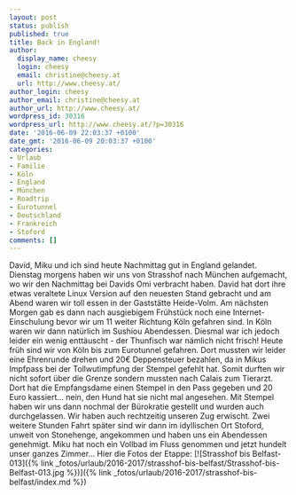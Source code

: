 ```yaml
---
layout: post
status: publish
published: true
title: Back in England!
author:
  display_name: cheesy
  login: cheesy
  email: christine@cheesy.at
  url: http://www.cheesy.at/
author_login: cheesy
author_email: christine@cheesy.at
author_url: http://www.cheesy.at/
wordpress_id: 30316
wordpress_url: http://www.cheesy.at/?p=30316
date: '2016-06-09 22:03:37 +0100'
date_gmt: '2016-06-09 20:03:37 +0100'
categories:
- Urlaub
- Familie
- Köln
- England
- München
- Roadtrip
- Eurotunnel
- Deutschland
- Frankreich
- Stoford
comments: []
---
```

David, Miku und ich sind heute Nachmittag gut in England gelandet.
Dienstag morgens haben wir uns von Strasshof nach München aufgemacht, wo wir den Nachmittag bei Davids Omi verbracht haben. David hat dort ihre etwas veraltete Linux Version auf den neuesten Stand gebracht und am Abend waren wir toll essen in der Gaststätte Heide-Volm.
Am nächsten Morgen gab es dann nach ausgiebigem Frühstück noch eine Internet-Einschulung bevor wir um 11 weiter Richtung Köln gefahren sind. In Köln waren wir dann natürlich im Sushiou Abendessen. Diesmal war ich jedoch leider ein wenig enttäuscht - der Thunfisch war nämlich nicht frisch!
Heute früh sind wir von Köln bis zum Eurotunnel gefahren. Dort mussten wir leider eine Ehrenrunde drehen und 20€ Deppensteuer bezahlen, da in Mikus Impfpass bei der Tollwutimpfung der Stempel gefehlt hat. Somit durften wir nicht sofort über die Grenze sondern mussten nach Calais zum Tierarzt. Dort hat die Empfangsdame einen Stempel in den Pass gegeben und 20 Euro kassiert... nein, den Hund hat sie nicht mal angesehen. Mit Stempel haben wir uns dann nochmal der Bürokratie gestellt und wurden auch durchgelassen. Wir haben auch rechtzeitig unseren Zug erwischt.
Zwei weitere Stunden Fahrt später sind wir dann im idyllischen Ort Stoford, unweit von Stonehenge, angekommen und haben uns ein Abendessen genehmigt. Miku hat noch ein Vollbad im Fluss genommen und jetzt hundelt unser ganzes Zimmer...
Hier die Fotos der Etappe:
[![Strasshof bis Belfast-013]({% link _fotos/urlaub/2016-2017/strasshof-bis-belfast/Strasshof-bis-Belfast-013.jpg %})]({% link _fotos/urlaub/2016-2017/strasshof-bis-belfast/index.md %})
